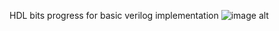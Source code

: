 HDL bits progress for basic verilog implementation
![image alt](https://github.com/user-attachments/assets/d53a654d-263d-4b30-8a38-4f9592cf6b4b)


